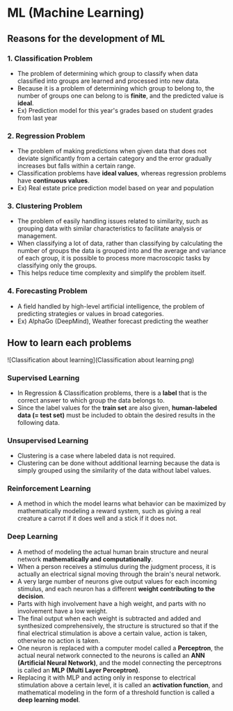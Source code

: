 # ML (Machine Learning)

## Reasons for the development of ML

### 1. Classification Problem

- The problem of determining which group to classify when data classified into groups are learned and processed into new data.
- Because it is a problem of determining which group to belong to, the number of groups one can belong to is **finite**, and the predicted value is **ideal**.
- Ex) Prediction model for this year's grades based on student grades from last year

### 2. Regression Problem

- The problem of making predictions when given data that does not deviate significantly from a certain category and the error gradually increases but falls within a certain range.
- Classification problems have **ideal values**, whereas regression problems have **continuous values**.
- Ex) Real estate price prediction model based on year and population

### 3. Clustering Problem

- The problem of easily handling issues related to similarity, such as grouping data with similar characteristics to facilitate analysis or management.
- When classifying a lot of data, rather than classifying by calculating the number of groups the data is grouped into and the average and variance of each group, it is possible to process more macroscopic tasks by classifying only the groups.
- This helps reduce time complexity and simplify the problem itself.

### 4. Forecasting Problem

- A field handled by high-level artificial intelligence, the problem of predicting strategies or values in broad categories.
- Ex) AlphaGo (DeepMind), Weather forecast predicting the weather



## How to learn each problems

![Classification about learning](Classification about learning.png)


### Supervised Learning

- In Regression & Classification problems, there is a **label** that is the correct answer to which group the data belongs to.
- Since the label values for the **train set** are also given, **human-labeled data (= test set)** must be included to obtain the desired results in the following data.

### Unsupervised Learning

- Clustering is a case where labeled data is not required.
- Clustering can be done without additional learning because the data is simply grouped using the similarity of the data without label values.

### Reinforcement Learning

- A method in which the model learns what behavior can be maximized by mathematically modeling a reward system, such as giving a real creature a carrot if it does well and a stick if it does not.

### Deep Learning

- A method of modeling the actual human brain structure and neural network **mathematically and computationally**.
- When a person receives a stimulus during the judgment process, it is actually an electrical signal moving through the brain's neural network.
- A very large number of neurons give output values for each incoming stimulus, and each neuron has a different **weight contributing to the decision**.
- Parts with high involvement have a high weight, and parts with no involvement have a low weight.
- The final output when each weight is subtracted and added and synthesized comprehensively, the structure is structured so that if the final electrical stimulation is above a certain value, action is taken, otherwise no action is taken.
- One neuron is replaced with a computer model called a **Perceptron**, the actual neural network connected to the neurons is called an **ANN (Artificial Neural Network)**, and the model connecting the perceptrons is called an **MLP (Multi Layer Perceptron)**.
- Replacing it with MLP and acting only in response to electrical stimulation above a certain level, it is called an **activation function**, and mathematical modeling in the form of a threshold function is called a **deep learning model**.





















